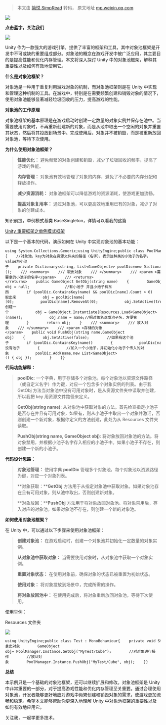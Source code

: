 > 本文由 [简悦 SimpRead](http://ksria.com/simpread/) 转码， 原文地址 [mp.weixin.qq.com](https://mp.weixin.qq.com/s?__biz=Mzg2MjUzMzcyOA==&mid=2247484078&idx=1&sn=68d39fce76e4497757f11bcf95883f6e&chksm=ce0723a1f970aab7153cee4440218358b80f8af1447aca68372f53592358c04c98e151c9b52d&scene=178&cur_album_id=3285418518473310211#rd)

![](https://mmbiz.qpic.cn/sz_mmbiz_gif/NSzqcbtSiakm0piagdNg5rH7MddNXmIKlXmEFhRdmRUybrj9FUfVcdgQR38oOjfE1PKWUuazVvW8pFgh2euwVXtg/640?wx_fmt=gif&from=appmsg)

**点击蓝字，关注我们**

![](https://mmbiz.qpic.cn/sz_mmbiz_png/NSzqcbtSiakm0piagdNg5rH7MddNXmIKlX7iaCSkTMo8lezuUKOpKBLrXvNibhxOvU1PgO1VC4U5ic73z3ATolfPeXg/640?wx_fmt=png&from=appmsg)

Unity 作为一款强大的游戏引擎，提供了丰富的框架和工具，其中对象池框架是开发中不可或缺的重要组成部分。对象池的概念在游戏开发中被广泛应用，其主要目的是提高性能和优化内存管理。本文将深入探讨 Unity 中的对象池框架，解释其重要性以及如何有效地使用它。

**什么是对象池框架？**

对象池是一种用于重复利用游戏对象的机制，而对象池框架则是在 Unity 中实现和管理这种机制的工具。在游戏中，特别是在需要频繁创建和销毁对象的情况下，使用对象池能够显著减轻垃圾回收的压力，提高游戏的性能。

**对象池的工作原理**

对象池框架的基本原理是在游戏启动时创建一定数量的对象实例并保存在池中。当需要使用对象时，不再重新创建新的对象，而是从池中取出一个空闲的对象并重置其状态，然后将其投放到场景中。完成使用后，对象并不被销毁，而是被重新放回对象池，等待下次使用。

**为什么使用对象池框架？**

> **性能优化：** 避免频繁的对象创建和销毁，减少了垃圾回收的频率，提高了游戏的性能。
> 
> **内存管理：** 对象池有效地管理了对象的内存，避免了不必要的内存分配和释放操作。
> 
> **减少资源消耗：** 对象池框架可以降低游戏的资源消耗，使游戏更加流畅。
> 
> **提高对象复用率：** 通过对象池，可以更高效地重用已有的对象，减少了对象的创建成本。

知识前提，单例模式基类 BaseSingleton<T>，详情可以看我的这篇

[Unity 重要框架之单例模式框架](http://mp.weixin.qq.com/s?__biz=Mzg2MjUzMzcyOA==&mid=2247484067&idx=1&sn=c48d8782ec03236fcccc17f00c67bc0a&chksm=ce0723acf970aaba56ea34782f8d8c68f04ca18e045796e4d97724b680272d981d3a0d7f4170&scene=21#wechat_redirect)  

以下是一个基本的代码，演示如何在 Unity 中实现对象池的基本功能：

```
using System.Collections.Generic;using UnityEngine;public class PoolManager : BaseSingleton<PoolManager>{    //对象池，key为对象在资源文件夹的路径（名字），表示这种类的小池子的名字，value为小池子    private Dictionary<string, List<GameObject>> poolDic=new Dictionary<string, List<GameObject>>();    /// <summary>    /// 取出对象    /// </summary>    /// <param >需要拿的小池子的名字</param>    /// <returns></returns>    public GameObject GetObj(string name)    {        GameObject obj = null;                //有小池子 并且小池子有东西        if (poolDic.ContainsKey(name) && poolDic[name].Count > 0)        {            //取出来            obj = poolDic[name][0];            poolDic[name].RemoveAt(0);            obj.SetActive(true);        }        else        {            //创建一个            obj = GameObject.Instantiate(Resources.Load<GameObject>(name));            obj.name = name;//把对象名改成池子名，方便管理        }        return obj;    }    /// <summary>    /// 放入对象    /// </summary>    /// <param >存储的对象</param>    public void PushObj(string name,GameObject obj)    {        obj.SetActive(false);        //如果有这个池子        if (poolDic.ContainsKey(name))        {            poolDic[name].Add(obj);        }        else//没有池子        {            //加入一个小池子，并初始化小池子个传入的对象            poolDic.Add(name,new List<GameObject>() { obj });        }    }}
```

**代码功能解释：**

> **poolDic**: 一个字典，用于存储多个对象池。每个对象池以资源文件路径（或自定义名字）作为键，对应一个包含多个对象实例的列表。由于我 GetObj 方法当对象池中没有可用对象时，是从资源文件夹中读取并创建，所以我把 key 用资源文件路径来定义。
> 
> **GetObj(string name)**: 从对象池中获取对象的方法。首先检查指定小池子是否存在并且有可用对象，如果有，则从小池子中取出一个对象并激活，否则创建一个新对象，根据你定义的方法创建，此处为从 Resources 文件夹读取。
> 
> **PushObj(string name, GameObject obj)**: 将对象放回对象池的方法。将对象禁用，并根据小池子名字存入相应的小池子中。如果小池子不存在，则创建一个新的小池子。

**代码设计思路：**

> **对象池管理：** 使用字典 **poolDic** 管理多个对象池，每个对象池以资源路径为键，对应一个对象列表。
> 
> **对象获取：****GetObj** 方法用于从指定对象池中获取对象。如果对象池存在且有可用对象，则从池中取出，否则创建新对象。
> 
> **对象放回：****PushObj** 方法用于将对象放回对象池。将对象禁用后，存入对应的对象池。如果对象池不存在，则创建一个新的对象池。

**如何使用对象池框架？**

在 Unity 中，可以通过以下步骤来使用对象池框架：

> **创建对象池：** 在游戏启动时，创建一个对象池并初始化一定数量的对象实例。
> 
> **从对象池中获取对象：** 当需要使用对象时，从对象池中获取一个对象实例。
> 
> **重置对象状态：** 在使用对象前，确保对象的状态已被重置为初始状态。
> 
> **使用对象：** 将对象投放到场景中，完成所需的操作。
> 
> **将对象放回池中：** 在使用完成后，将对象重新放回对象池，等待下次使用。

使用举例：  

Resources 文件夹  

![](https://mmbiz.qpic.cn/sz_mmbiz_png/NSzqcbtSiakm0piagdNg5rH7MddNXmIKlXTagpibtian8GKfFNOaqEm4joiaA9fgKeF7KMBgcJk1wNRvapdC9CBOgHg/640?wx_fmt=png&from=appmsg)

```
using UnityEngine;public class Test : MonoBehaviour{    private void Start()    {        //拿出对象        GameObject obj= PoolManager.Instance.GetObj("MyTest/Cube");        //对对象进行操作        //放回对象        PoolManager.Instance.PushObj("MyTest/Cube", obj);    }}
```

**总结**

本示例只是一个基础的对象池框架，还可以继续扩展和修改。对象池框架是 Unity 中非常重要的一部分，对于提高游戏性能和优化内存管理至关重要。通过合理使用对象池，开发者能够更好地应对游戏中频繁创建和销毁对象的需求，使游戏更加流畅和稳定。希望本文能够帮助你更深入地理解 Unity 中对象池框架的重要性以及如何有效地应用它。

关注我，一起学更多技术。
